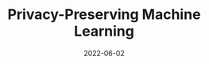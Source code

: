 ---
title: "<strong> Privacy-Preserving Machine Learning </strong>"
collection: talks
authors: 'Abdelhak Bouayad'
type: "Talk"
permalink: /talks/2023-03-01-talk-4
date: 2022-06-02
location: "UM6P"
venue: 'Presented at UM6P journée des doctorants 2022'
#slidesurl: 'http://simon-oya.github.io/files/oya-2018-12-10-wifs-slides.pdf'
---